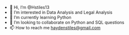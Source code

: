 - 👋 Hi, I’m @Hstiles13
- 👀 I’m interested in Data Analysis and Legal Analysis
- 🌱 I’m currently learning Python
- 💞️ I’m looking to collaborate on Python and SQL questions
- 📫 How to reach me haydenstiles@gmail.com

<!---
Hstiles13/Hstiles13 is a ✨ special ✨ repository because its `README.md` (this file) appears on your GitHub profile.
You can click the Preview link to take a look at your changes.
--->
